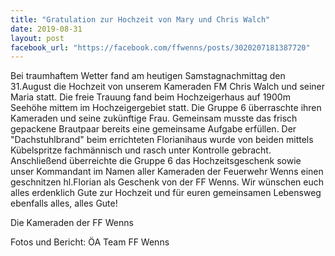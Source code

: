 ```yaml
---
title: "Gratulation zur Hochzeit von Mary und Chris Walch"
date: 2019-08-31
layout: post
facebook_url: "https://facebook.com/ffwenns/posts/3020207181387720"
---
```


Bei traumhaftem Wetter fand am heutigen Samstagnachmittag den 31.August die Hochzeit von unserem Kameraden FM Chris Walch und seiner Maria statt. Die freie Trauung fand beim Hochzeigerhaus auf 1900m Seehöhe mittem im Hochzeigergebiet statt. Die Gruppe 6 überraschte ihren Kameraden und seine zukünftige Frau. Gemeinsam musste das frisch gepackene Brautpaar bereits eine gemeinsame Aufgabe erfüllen. Der "Dachstuhlbrand" beim errichteten Florianihaus wurde von beiden mittels Kübelspritze fachmännisch und rasch unter Kontrolle gebracht. Anschließend überreichte die Gruppe 6 das Hochzeitsgeschenk sowie unser Kommandant im Namen aller Kameraden der Feuerwehr Wenns einen geschnitzen hl.Florian als Geschenk von der FF Wenns. Wir wünschen euch alles erdenklich Gute zur Hochzeit und für euren gemeinsamen Lebensweg ebenfalls alles, alles Gute! 

Die Kameraden der FF Wenns

Fotos und Bericht: ÖA Team FF Wenns